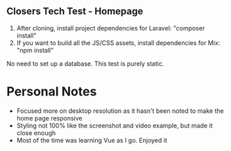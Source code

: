 ## Closers Tech Test - Homepage

1. After cloning, install project dependencies for Laravel: "composer install"
2. If you want to build all the JS/CSS assets, install dependencies for Mix: "npm install"

No need to set up a database. This test is purely static.


# Personal Notes

- Focused more on desktop resolution as it hasn't been noted to make the home page responsive
- Styling not 100% like the screenshot and video example, but made it close enough
- Most of the time was learning Vue as I go. Enjoyed it
